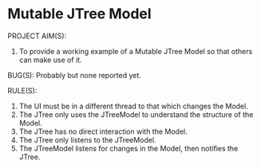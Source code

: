 Mutable JTree Model
===================

PROJECT AIM(S):

1. To provide a working example of a Mutable JTree Model so that others can make use of it.

BUG(S):
Probably but none reported yet.

RULE(S):

1. The UI must be in a different thread to that which changes the Model.
2. The JTree only uses the JTreeModel to understand the structure of the Model.
3. The JTree has no direct interaction with the Model.
4. The JTree only listens to the JTreeModel.
5. The JTreeModel listens for changes in the Model, then notifies the JTree.

